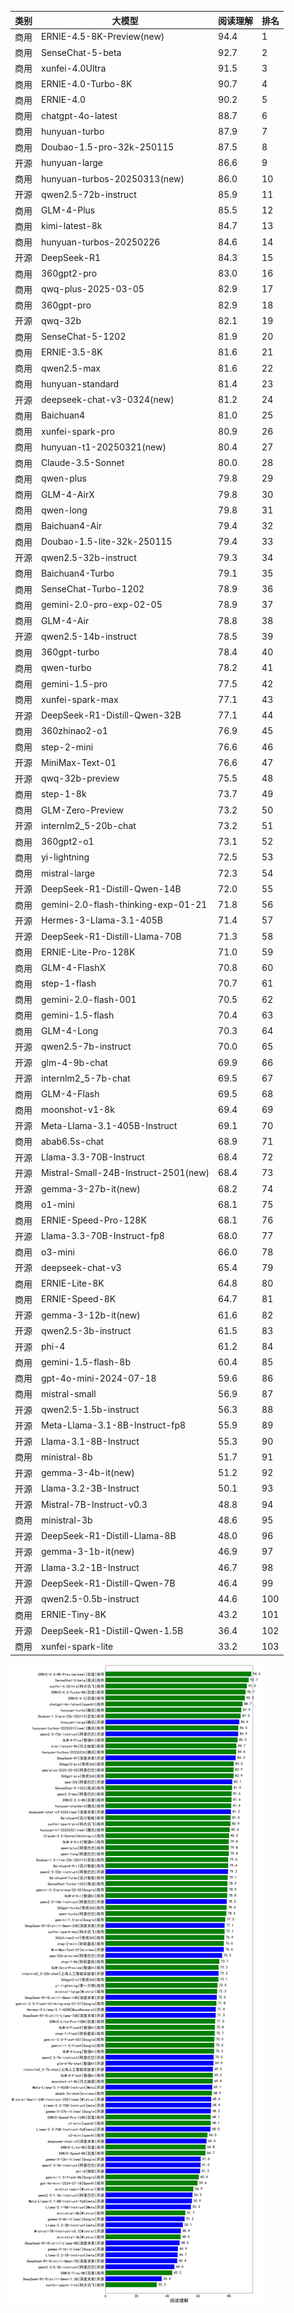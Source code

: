 
| 类别 | 大模型                         | 阅读理解 | 排名 |
|-----|------------------------------|---------|----|
|商用|ERNIE-4.5-8K-Preview(new)|94.4|1|
|商用|SenseChat-5-beta|92.7|2|
|商用|xunfei-4.0Ultra|91.5|3|
|商用|ERNIE-4.0-Turbo-8K|90.7|4|
|商用|ERNIE-4.0|90.2|5|
|商用|chatgpt-4o-latest|88.7|6|
|商用|hunyuan-turbo|87.9|7|
|商用|Doubao-1.5-pro-32k-250115|87.5|8|
|开源|hunyuan-large|86.6|9|
|商用|hunyuan-turbos-20250313(new)|86.0|10|
|开源|qwen2.5-72b-instruct|85.9|11|
|商用|GLM-4-Plus|85.5|12|
|商用|kimi-latest-8k|84.7|13|
|商用|hunyuan-turbos-20250226|84.6|14|
|开源|DeepSeek-R1|84.3|15|
|商用|360gpt2-pro|83.0|16|
|商用|qwq-plus-2025-03-05|82.9|17|
|商用|360gpt-pro|82.9|18|
|开源|qwq-32b|82.1|19|
|商用|SenseChat-5-1202|81.9|20|
|商用|ERNIE-3.5-8K|81.6|21|
|商用|qwen2.5-max|81.6|22|
|商用|hunyuan-standard|81.4|23|
|开源|deepseek-chat-v3-0324(new)|81.2|24|
|商用|Baichuan4|81.0|25|
|商用|xunfei-spark-pro|80.9|26|
|商用|hunyuan-t1-20250321(new)|80.4|27|
|商用|Claude-3.5-Sonnet|80.0|28|
|商用|qwen-plus|79.8|29|
|商用|GLM-4-AirX|79.8|30|
|商用|qwen-long|79.8|31|
|商用|Baichuan4-Air|79.4|32|
|商用|Doubao-1.5-lite-32k-250115|79.4|33|
|开源|qwen2.5-32b-instruct|79.3|34|
|商用|Baichuan4-Turbo|79.1|35|
|商用|SenseChat-Turbo-1202|78.9|36|
|商用|gemini-2.0-pro-exp-02-05|78.9|37|
|商用|GLM-4-Air|78.8|38|
|开源|qwen2.5-14b-instruct|78.5|39|
|商用|360gpt-turbo|78.4|40|
|商用|qwen-turbo|78.2|41|
|商用|gemini-1.5-pro|77.5|42|
|商用|xunfei-spark-max|77.1|43|
|开源|DeepSeek-R1-Distill-Qwen-32B|77.1|44|
|商用|360zhinao2-o1|76.9|45|
|商用|step-2-mini|76.6|46|
|开源|MiniMax-Text-01|76.6|47|
|开源|qwq-32b-preview|75.5|48|
|商用|step-1-8k|73.7|49|
|商用|GLM-Zero-Preview|73.2|50|
|开源|internlm2_5-20b-chat|73.2|51|
|商用|360gpt2-o1|73.1|52|
|商用|yi-lightning|72.5|53|
|商用|mistral-large|72.3|54|
|开源|DeepSeek-R1-Distill-Qwen-14B|72.0|55|
|商用|gemini-2.0-flash-thinking-exp-01-21|71.8|56|
|开源|Hermes-3-Llama-3.1-405B|71.4|57|
|开源|DeepSeek-R1-Distill-Llama-70B|71.3|58|
|商用|ERNIE-Lite-Pro-128K|71.0|59|
|商用|GLM-4-FlashX|70.8|60|
|商用|step-1-flash|70.7|61|
|商用|gemini-2.0-flash-001|70.5|62|
|商用|gemini-1.5-flash|70.4|63|
|商用|GLM-4-Long|70.3|64|
|开源|qwen2.5-7b-instruct|70.0|65|
|开源|glm-4-9b-chat|69.9|66|
|开源|internlm2_5-7b-chat|69.5|67|
|商用|GLM-4-Flash|69.5|68|
|商用|moonshot-v1-8k|69.4|69|
|开源|Meta-Llama-3.1-405B-Instruct|69.1|70|
|商用|abab6.5s-chat|68.9|71|
|开源|Llama-3.3-70B-Instruct|68.4|72|
|开源|Mistral-Small-24B-Instruct-2501(new)|68.4|73|
|开源|gemma-3-27b-it(new)|68.2|74|
|商用|o1-mini|68.1|75|
|商用|ERNIE-Speed-Pro-128K|68.1|76|
|开源|Llama-3.3-70B-Instruct-fp8|68.0|77|
|商用|o3-mini|66.0|78|
|开源|deepseek-chat-v3|65.4|79|
|商用|ERNIE-Lite-8K|64.8|80|
|商用|ERNIE-Speed-8K|64.7|81|
|开源|gemma-3-12b-it(new)|61.6|82|
|开源|qwen2.5-3b-instruct|61.5|83|
|开源|phi-4|61.2|84|
|商用|gemini-1.5-flash-8b|60.4|85|
|商用|gpt-4o-mini-2024-07-18|59.6|86|
|商用|mistral-small|56.9|87|
|开源|qwen2.5-1.5b-instruct|56.3|88|
|开源|Meta-Llama-3.1-8B-Instruct-fp8|55.9|89|
|开源|Llama-3.1-8B-Instruct|55.3|90|
|商用|ministral-8b|51.7|91|
|开源|gemma-3-4b-it(new)|51.2|92|
|开源|Llama-3.2-3B-Instruct|50.1|93|
|开源|Mistral-7B-Instruct-v0.3|48.8|94|
|商用|ministral-3b|48.6|95|
|开源|DeepSeek-R1-Distill-Llama-8B|48.0|96|
|开源|gemma-3-1b-it(new)|46.9|97|
|开源|Llama-3.2-1B-Instruct|46.7|98|
|开源|DeepSeek-R1-Distill-Qwen-7B|46.4|99|
|开源|qwen2.5-0.5b-instruct|44.6|100|
|商用|ERNIE-Tiny-8K|43.2|101|
|开源|DeepSeek-R1-Distill-Qwen-1.5B|36.4|102|
|商用|xunfei-spark-lite|33.2|103|


![lin](../pic/阅读理解.png)

